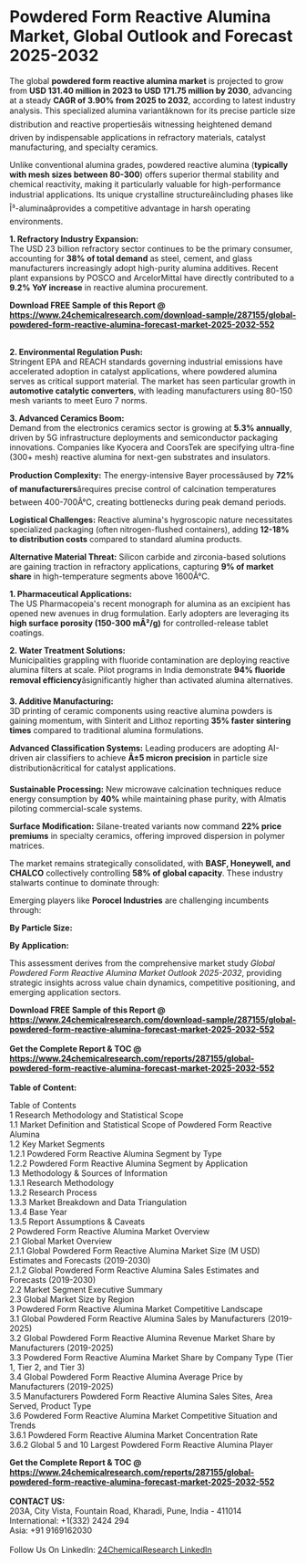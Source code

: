 <h1>Powdered Form Reactive Alumina Market, Global Outlook and Forecast 2025-2032</h1><p>The global <strong>powdered form reactive alumina market</strong> is projected to grow from <strong>USD 131.40 million in 2023 to USD 171.75 million by 2030</strong>, advancing at a steady <strong>CAGR of 3.90% from 2025 to 2032</strong>, according to latest industry analysis. This specialized alumina variantâknown for its precise particle size distribution and reactive propertiesâis witnessing heightened demand driven by indispensable applications in refractory materials, catalyst manufacturing, and specialty ceramics.</p><p>Unlike conventional alumina grades, powdered reactive alumina (<strong>typically with mesh sizes between 80-300</strong>) offers superior thermal stability and chemical reactivity, making it particularly valuable for high-performance industrial applications. Its unique crystalline structureâincluding phases like Î³-aluminaâprovides a competitive advantage in harsh operating environments.</p><p><strong>1. Refractory Industry Expansion:</strong><br>
The USD 23 billion refractory sector continues to be the primary consumer, accounting for <strong>38% of total demand</strong> as steel, cement, and glass manufacturers increasingly adopt high-purity alumina additives. Recent plant expansions by POSCO and ArcelorMittal have directly contributed to a <strong>9.2% YoY increase</strong> in reactive alumina procurement.</p><div><b>Download FREE Sample of this Report @ 
            <a href="https://www.24chemicalresearch.com/download-sample/287155/global-powdered-form-reactive-alumina-forecast-market-2025-2032-552">
            https://www.24chemicalresearch.com/download-sample/287155/global-powdered-form-reactive-alumina-forecast-market-2025-2032-552</a></b></div><br><p><strong>2. Environmental Regulation Push:</strong><br>
Stringent EPA and REACH standards governing industrial emissions have accelerated adoption in catalyst applications, where powdered alumina serves as critical support material. The market has seen particular growth in <strong>automotive catalytic converters</strong>, with leading manufacturers using 80-150 mesh variants to meet Euro 7 norms.</p><p><strong>3. Advanced Ceramics Boom:</strong><br>
Demand from the electronics ceramics sector is growing at <strong>5.3% annually</strong>, driven by 5G infrastructure deployments and semiconductor packaging innovations. Companies like Kyocera and CoorsTek are specifying ultra-fine (300+ mesh) reactive alumina for next-gen substrates and insulators.</p><p><strong>Production Complexity:</strong> The energy-intensive Bayer processâused by <strong>72% of manufacturers</strong>ârequires precise control of calcination temperatures between 400-700Â°C, creating bottlenecks during peak demand periods.</p><p><strong>Logistical Challenges:</strong> Reactive alumina's hygroscopic nature necessitates specialized packaging (often nitrogen-flushed containers), adding <strong>12-18% to distribution costs</strong> compared to standard alumina products.</p><p><strong>Alternative Material Threat:</strong> Silicon carbide and zirconia-based solutions are gaining traction in refractory applications, capturing <strong>9% of market share</strong> in high-temperature segments above 1600Â°C.</p><p><strong>1. Pharmaceutical Applications:</strong><br>
The US Pharmacopeia's recent monograph for alumina as an excipient has opened new avenues in drug formulation. Early adopters are leveraging its <strong>high surface porosity (150-300 mÂ²/g)</strong> for controlled-release tablet coatings.</p><p><strong>2. Water Treatment Solutions:</strong><br>
Municipalities grappling with fluoride contamination are deploying reactive alumina filters at scale. Pilot programs in India demonstrate <strong>94% fluoride removal efficiency</strong>âsignificantly higher than activated alumina alternatives.</p><p><strong>3. Additive Manufacturing:</strong><br>
3D printing of ceramic components using reactive alumina powders is gaining momentum, with Sinterit and Lithoz reporting <strong>35% faster sintering times</strong> compared to traditional alumina formulations.</p><p><strong>Advanced Classification Systems:</strong> Leading producers are adopting AI-driven air classifiers to achieve <strong>Â±5 micron precision</strong> in particle size distributionâcritical for catalyst applications.</p><p><strong>Sustainable Processing:</strong> New microwave calcination techniques reduce energy consumption by <strong>40%</strong> while maintaining phase purity, with Almatis piloting commercial-scale systems.</p><p><strong>Surface Modification:</strong> Silane-treated variants now command <strong>22% price premiums</strong> in specialty ceramics, offering improved dispersion in polymer matrices.</p><p>The market remains strategically consolidated, with <strong>BASF, Honeywell, and CHALCO</strong> collectively controlling <strong>58% of global capacity</strong>. These industry stalwarts continue to dominate through:</p><p>Emerging players like <strong>Porocel Industries</strong> are challenging incumbents through:</p><p><strong>By Particle Size:</strong></p><p><strong>By Application:</strong></p><p>This assessment derives from the comprehensive market study <em>Global Powdered Form Reactive Alumina Market Outlook 2025-2032</em>, providing strategic insights across value chain dynamics, competitive positioning, and emerging application sectors.</p><div><b>Download FREE Sample of this Report @ 
            <a href="https://www.24chemicalresearch.com/download-sample/287155/global-powdered-form-reactive-alumina-forecast-market-2025-2032-552">
            https://www.24chemicalresearch.com/download-sample/287155/global-powdered-form-reactive-alumina-forecast-market-2025-2032-552</a></b></div><br><div><b>Get the Complete Report & TOC @ 
            <a href="https://www.24chemicalresearch.com/reports/287155/global-powdered-form-reactive-alumina-forecast-market-2025-2032-552">
            https://www.24chemicalresearch.com/reports/287155/global-powdered-form-reactive-alumina-forecast-market-2025-2032-552</a></b></div><br>
            <b>Table of Content:</b><p>Table of Contents<br />
1 Research Methodology and Statistical Scope<br />
1.1 Market Definition and Statistical Scope of Powdered Form Reactive Alumina<br />
1.2 Key Market Segments<br />
1.2.1 Powdered Form Reactive Alumina Segment by Type<br />
1.2.2 Powdered Form Reactive Alumina Segment by Application<br />
1.3 Methodology & Sources of Information<br />
1.3.1 Research Methodology<br />
1.3.2 Research Process<br />
1.3.3 Market Breakdown and Data Triangulation<br />
1.3.4 Base Year<br />
1.3.5 Report Assumptions & Caveats<br />
2 Powdered Form Reactive Alumina Market Overview<br />
2.1 Global Market Overview<br />
2.1.1 Global Powdered Form Reactive Alumina Market Size (M USD) Estimates and Forecasts (2019-2030)<br />
2.1.2 Global Powdered Form Reactive Alumina Sales Estimates and Forecasts (2019-2030)<br />
2.2 Market Segment Executive Summary<br />
2.3 Global Market Size by Region<br />
3 Powdered Form Reactive Alumina Market Competitive Landscape<br />
3.1 Global Powdered Form Reactive Alumina Sales by Manufacturers (2019-2025)<br />
3.2 Global Powdered Form Reactive Alumina Revenue Market Share by Manufacturers (2019-2025)<br />
3.3 Powdered Form Reactive Alumina Market Share by Company Type (Tier 1, Tier 2, and Tier 3)<br />
3.4 Global Powdered Form Reactive Alumina Average Price by Manufacturers (2019-2025)<br />
3.5 Manufacturers Powdered Form Reactive Alumina Sales Sites, Area Served, Product Type<br />
3.6 Powdered Form Reactive Alumina Market Competitive Situation and Trends<br />
3.6.1 Powdered Form Reactive Alumina Market Concentration Rate<br />
3.6.2 Global 5 and 10 Largest Powdered Form Reactive Alumina Player</p><div><b>Get the Complete Report & TOC @ 
            <a href="https://www.24chemicalresearch.com/reports/287155/global-powdered-form-reactive-alumina-forecast-market-2025-2032-552">
            https://www.24chemicalresearch.com/reports/287155/global-powdered-form-reactive-alumina-forecast-market-2025-2032-552</a></b></div><br><b>CONTACT US:</b><br>
            203A, City Vista, Fountain Road, Kharadi, Pune, India - 411014<br>
            International: +1(332) 2424 294<br>
            Asia: +91 9169162030 <br><br>
            Follow Us On LinkedIn: <a href="https://www.linkedin.com/company/24chemicalresearch/">24ChemicalResearch LinkedIn</a>